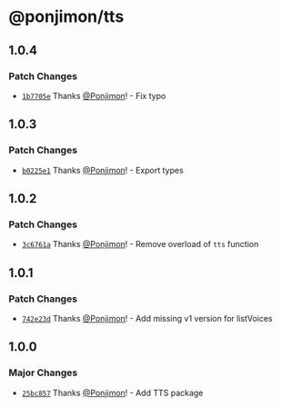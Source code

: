 # @ponjimon/tts

## 1.0.4

### Patch Changes

- [`1b7705e`](https://github.com/Ponjimon/common-utils/commit/1b7705ed521c3ac0332802f2427dc45e072bd1bd) Thanks [@Ponjimon](https://github.com/Ponjimon)! - Fix typo

## 1.0.3

### Patch Changes

- [`b0225e1`](https://github.com/Ponjimon/common-utils/commit/b0225e140210b1ec1caa51467f054695c6ea5dd5) Thanks [@Ponjimon](https://github.com/Ponjimon)! - Export types

## 1.0.2

### Patch Changes

- [`3c6761a`](https://github.com/Ponjimon/common-utils/commit/3c6761a63f584d8dd9b0ef7d09be28642f53236d) Thanks [@Ponjimon](https://github.com/Ponjimon)! - Remove overload of `tts` function

## 1.0.1

### Patch Changes

- [`742e23d`](https://github.com/Ponjimon/common-utils/commit/742e23d5e396846c6da0b987fb657b62c1ba4469) Thanks [@Ponjimon](https://github.com/Ponjimon)! - Add missing v1 version for listVoices

## 1.0.0

### Major Changes

- [`25bc857`](https://github.com/Ponjimon/common-utils/commit/25bc8570552e743a1d98100188de9a459c33ef38) Thanks [@Ponjimon](https://github.com/Ponjimon)! - Add TTS package
